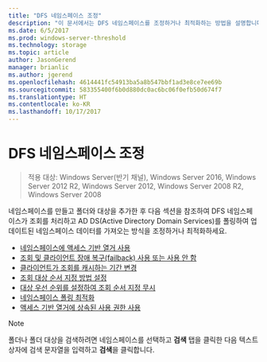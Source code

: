```yaml
---
title: "DFS 네임스페이스 조정"
description: "이 문서에서는 DFS 네임스페이스를 조정하거나 최적화하는 방법을 설명합니다."
ms.date: 6/5/2017
ms.prod: windows-server-threshold
ms.technology: storage
ms.topic: article
author: JasonGerend
manager: brianlic
ms.author: jgerend
ms.openlocfilehash: 4614441fc54913ba5a8b547bbf1ad3e8ce7ee69b
ms.sourcegitcommit: 583355400f6b0d880dc0ac6bc06f0efb50d674f7
ms.translationtype: HT
ms.contentlocale: ko-KR
ms.lasthandoff: 10/17/2017
---
```

# <a name="tuning-dfs-namespaces"></a>DFS 네임스페이스 조정

> 적용 대상: Windows Server(반기 채널), Windows Server 2016, Windows Server 2012 R2, Windows Server 2012, Windows Server 2008 R2, Windows Server 2008

네임스페이스를 만들고 폴더와 대상을 추가한 후 다음 섹션을 참조하여 DFS 네임스페이스가 조회를 처리하고 AD DS(Active Directory Domain Services)를 폴링하여 업데이트된 네임스페이스 데이터를 가져오는 방식을 조정하거나 최적화하세요.

-   [네임스페이스에 액세스 기반 열거 사용](enable-access-based-enumeration-on-a-namespace.md)
-   [조회 및 클라이언트 장애 복구(failback) 사용 또는 사용 안 함](enable-or-disable-referrals-and-client-failback.md)
-   [클라이언트가 조회를 캐시하는 기간 변경](change-the-amount-of-time-that-clients-cache-referrals.md)
-   [조회 대상 순서 지정 방법 설정](set-the-ordering-method-for-targets-in-referrals.md)
-   [대상 우선 순위를 설정하여 조회 순서 지정 무시](set-target-priority-to-override-referral-ordering.md)
-   [네임스페이스 폴링 최적화](optimize-namespace-polling.md)
-   [액세스 기반 열거에 상속된 사용 권한 사용](using-inherited-permissions-with-access-based-enumeration.md)

> [!NOTE]
> 폴더나 폴더 대상을 검색하려면 네임스페이스를 선택하고 **검색** 탭을 클릭한 다음 텍스트 상자에 검색 문자열을 입력하고 **검색**을 클릭합니다.